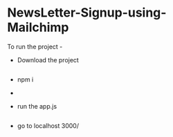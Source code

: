 # NewsLetter-Signup-using-Mailchimp

To run the project -


- Download the project

  ```
- npm i
- ```

  ```
- run the app.js

  ```

- go to localhost 3000/

